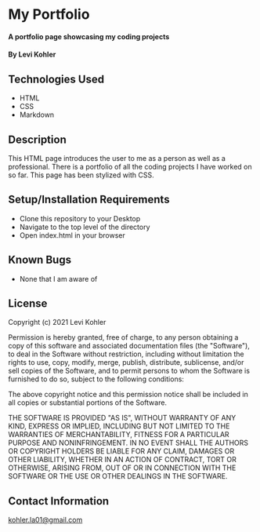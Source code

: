 # My Portfolio

#### A portfolio page showcasing my coding projects

#### By Levi Kohler

## Technologies Used

* HTML
* CSS
* Markdown

## Description

This HTML page introduces the user to me as a person as well as a professional. There is a portfolio of all the coding projects I have worked on so far. This page has been stylized with CSS.

## Setup/Installation Requirements

* Clone this repository to your Desktop
* Navigate to the top level of the directory
* Open index.html in your browser

## Known Bugs

* None that I am aware of

## License

Copyright (c) 2021 Levi Kohler

Permission is hereby granted, free of charge, to any person obtaining a copy of this software and associated documentation files (the "Software"), to deal in the Software without restriction, including without limitation the rights to use, copy, modify, merge, publish, distribute, sublicense, and/or sell copies of the Software, and to permit persons to whom the Software is furnished to do so, subject to the following conditions:

The above copyright notice and this permission notice shall be included in all copies or substantial portions of the Software.

THE SOFTWARE IS PROVIDED "AS IS", WITHOUT WARRANTY OF ANY KIND, EXPRESS OR IMPLIED, INCLUDING BUT NOT LIMITED TO THE WARRANTIES OF MERCHANTABILITY, FITNESS FOR A PARTICULAR PURPOSE AND NONINFRINGEMENT. IN NO EVENT SHALL THE AUTHORS OR COPYRIGHT HOLDERS BE LIABLE FOR ANY CLAIM, DAMAGES OR OTHER LIABILITY, WHETHER IN AN ACTION OF CONTRACT, TORT OR OTHERWISE, ARISING FROM, OUT OF OR IN CONNECTION WITH THE SOFTWARE OR THE USE OR OTHER DEALINGS IN THE SOFTWARE.

## Contact Information

kohler.la01@gmail.com